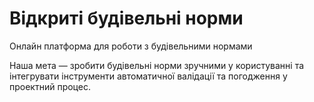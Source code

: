 # Відкриті будівельні норми

Онлайн платформа для роботи з будівельними нормами

Наша мета — зробити будівельні норми зручними у користуванні та інтегрувати інструменти автоматичної валідації та погодження у проектний процес.


